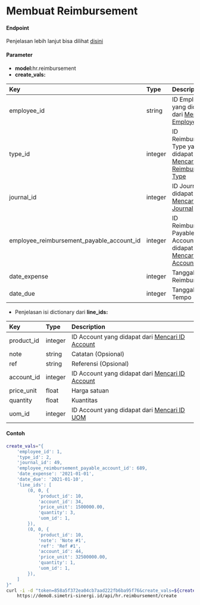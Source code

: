 # Membuat Reimbursement
#### Endpoint
Penjelasan lebih lanjut bisa dilihat [disini](../list_api/create_data.md)

#### Parameter
- <b>model:</b>hr.reimbursement</br>
- <b>create_vals:</b> </br>

| Key                                          | Type                     | Description                                                                                                   |
| :---                                         | :---                     | :---                                                                                                          |
| employee_id                                  | string                   | ID Employee yang didapat dari [Mencari ID Employee](../search_master/employee.md)                             |
| type_id                                      | integer                  | ID Reimbursement Type yang didapat dari [Mencari Reimbursement Type](../search_master/reimbursement_type.md)  |
| journal_id                                   | integer                  | ID Journal yang didapat dari [Mencari Journal](../search_master/journal.md)                                   |
| employee_reimbursement_payable_account_id    | integer                  | ID Reimbursement Payable Account yang didapat dari [Mencari ID Account](../search_master/account.md)          |
| date_expense                                 | integer                  | Tanggal Reimbursement                                                                                         |
| date_due                                     | integer                  | Tanggal Jatuh Tempo                                                                                           |

- Penjelasan isi dictionary dari <b>line_ids:</b> </br>

| Key                 | Type                           | Description                                                                    |
| :---                | :---                           | :---                                                                           |
| product_id          | integer                        | ID Account yang didapat dari [Mencari ID Account](../search_master/product.md) |
| note                | string                         | Catatan (Opsional)                                                             |
| ref                 | string                         | Referensi (Opsional)                                                           |
| account_id          | integer                        | ID Account yang didapat dari [Mencari ID Account](../search_master/account.md) |
| price_unit          | float                          | Harga satuan                                                                   |
| quantity            | float                          | Kuantitas                                                                      |
| uom_id              | integer                        | ID Account yang didapat dari [Mencari ID UOM](../search_master/uom.md)         |

#### Contoh
```bash
create_vals="{
    'employee_id': 1,
    'type_id': 2,
    'journal_id': 49,
    'employee_reimbursement_payable_account_id': 689,
    'date_expense': '2021-01-01',
    'date_due': '2021-01-10',
    'line_ids': [
        (0, 0, {
            'product_id': 10,
            'account_id': 34,
            'price_unit': 1500000.00,
            'quantity': 3,
            'uom_id': 1,
        }),
        (0, 0, {
            'product_id': 10,
            'note': 'Note #1',
            'ref': 'Ref #1',
            'account_id': 44,
            'price_unit': 32500000.00,
            'quantity': 1,
            'uom_id': 1,
        }),
    ]
}"
curl -i -d "token=858a5f372ea04cb7aad222fb6ba95f76&create_vals=${create_vals}" \
    https://demo8.simetri-sinergi.id/api/hr.reimbursement/create
```
